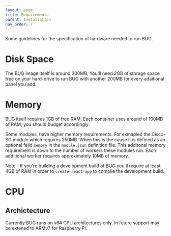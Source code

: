 ```yaml
---
layout: page
title: Requirements
parent: Installation
nav_order: 7
---
```


Some guidelines for the specification of hardware needed to run BUG.

# Disk Space

The BUG image itself is around 300MB. You'll need 2GB of storage space free on your hard-drive to run BUG with another 200MB for every adaitional panel you add.

# Memory

BUG itself requires 1GB of free RAM. Each container uses around of 100MB of RAM, you should budget accordingly.

Some modules, have higher memory requirements. For exmapled the Cisco-SG module which requires 250MB. When this is the cause it is defined as an optional feild `memory` in the `module.json` definition file. This additonal memory requirement is down to the number of workers these modules run. Each additional worker requires approximately 10MB of memory.

Note - If you're building a development build of BUG you'll require at least 4GB of RAM in order to `create-react-app` to complie the development build.

# CPU

## Archictecture

Currently BUG runs on x64 CPU architectures only. In future support may be extened to ARMv7 for Raspberry Pi.
